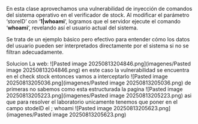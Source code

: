 En esta clase aprovechamos una vulnerabilidad de inyección de comandos del sistema operativo en el verificador de stock. Al modificar el parámetro ‘storeID’ con ‘**1|whoami**‘, logramos que el servidor ejecute el comando ‘**whoami**‘, revelando así el usuario actual del sistema.

Se trata de un ejemplo básico pero efectivo para entender cómo los datos del usuario pueden ser interpretados directamente por el sistema si no se filtran adecuadamente.

Solucion
La web:
![Pasted image 20250813204846.png](imagenes/Pasted image 20250813204846.png)
en este caso la vulnerabilidad se encuentra en el check stock entonces vamos a interceptarlo
![Pasted image 20250813205036.png](imagenes/Pasted image 20250813205036.png)
de primeras no sabemos como esta estructurada la pagina
![Pasted image 20250813205223.png](imagenes/Pasted image 20250813205223.png)
asi que para resolver el laboratorio unicamente tenemos que poner en el campo stodeID el ; whoami
![Pasted image 20250813205623.png](imagenes/Pasted image 20250813205623.png)

